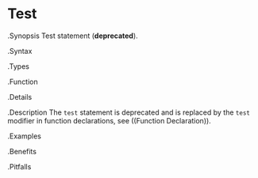 # Test

.Synopsis
Test statement (__deprecated__).

.Syntax

.Types

.Function

.Details

.Description
The `test` statement is deprecated and is replaced by the `test` modifier in function declarations, see ((Function Declaration)).

.Examples

.Benefits

.Pitfalls


